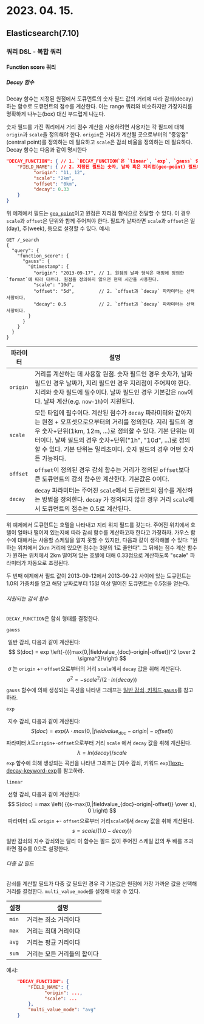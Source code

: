 # 2023. 04. 15.

## Elasticsearch(7.10)

### 쿼리 DSL - 복합 쿼리

#### Function score 쿼리

##### Decay 함수

Decay 함수는 지정된 원점에서 도큐먼트의 숫자 필드 값의 거리에 따라 감쇠(decay)하는 함수로 도큐먼트의 점수를 계산한다. 이는 range 쿼리와 비슷하지만 가장자리를 명확하게 나누는(box) 대신 부드럽게 나눈다.

숫자 필드를 가진 쿼리에서 거리 점수 계산을 사용하려면 사용자는 각 필드에 대해 `origin`과 `scale`을 정의해야 한다. `origin`은 거리가 계산될 곳으로부터의 "중앙점"(central point)를 정의하는 데 필요하고 `scale`은 감쇠 비율을 정의하는 데 필요하다. Decay 함수는 다음과 같이 명시한다

```json
"DECAY_FUNCTION": { // 1. `DECAY_FUNCTION`은 `linear`, `exp`, `gauss` 중 하나여야 한다.
    "FIELD_NAME": { // 2. 지정된 필드는 숫자, 날짜 혹은 지리점(geo-point) 필드여야 한다.
          "origin": "11, 12",
          "scale": "2km",
          "offset": "0km",
          "decay": 0.33
    }
}
```

위 예제에서 필드는 [`geo_point`][geo-point]이고 원점은 지리점 형식으로 전달할 수 있다. 이 경우 `scale`과 `offset`은 단위와 함께 주어져야 한다. 필드가 날짜라면 `scale`과 `offset`은 일(day), 주(week), 등으로 설정할 수 있다. 예시:

```http
GET /_search
{
  "query": {
    "function_score": {
      "gauss": {
        "@timestamp": {
          "origin": "2013-09-17", // 1. 원점의 날짜 형식은 매핑에 정의한 `format`에 따라 다르다. 원점을 정의하지 않으면 현재 시간을 사용한다.
          "scale": "10d",
          "offset": "5d",         // 2. `offset과 `decay` 파라미터는 선택사항이다.
          "decay": 0.5            // 2. `offset과 `decay` 파라미터는 선택사항이다.
        }
      }
    }
  }
}
```

| 파라미터 | 설명                                                         |
| -------- | ------------------------------------------------------------ |
| `origin` | 거리를 계산하는 데 사용할 원점. 숫자 필드인 경우 숫자가, 날짜 필드인 경우 날짜가, 지리 필드인 경우 지리점이 주어져야 한다. 지리와 숫자 필드에 필수이다. 날짜 필드인 경우 기본값은 `now`이다. 날짜 계산(e.g. `now-1h`)이 지원된다. |
| `scale`  | 모든 타입에 필수이다. 계산된 점수가 `decay` 파라미터와 같아지는 원점 + 오프셋으로으부터의 거리를 정의한다. 지리 필드의 경우 숫자+단위(1km, 12m, ...)로 정의할 수 있다. 기본 단위는 미터이다. 날짜 필드의 경우 숫자+단위("1h", "10d", ...)로 정의할 수 있다. 기본 단위는 밀리초이다. 숫자 필드의 경우 어떤 숫자든 가능하다. |
| `offset` | `offset`이 정의된 경우 감쇠 함수는 거리가 정의된 `offset`보다 큰 도큐먼트의 감쇠 함수만 계산한다. 기본값은 0이다. |
| `decay`  | `decay` 파라미터는 주어진 `scale`에서 도큐먼트의 점수를 계산하는 방법을 정의한다. `decay` 가 정의되지 않은 경우 거리 `scale`에서 도큐먼트의 점수는 0.5로 계산된다. |

위 예제에서 도큐먼트는 호텔을 나타내고 지리 위치 필드를 갖는다. 주어진 위치에서 호텔이 얼마나 떨어져 있는지에 따라 감쇠 함수를 계산하고자 한다고 가정하자. 가우스 함수에 대해서는 사용할 스케일을 알지 못할 수 있지만, 다음과 같이 생각해볼 수 있다: "원하는 위치에서 2km 거리에 있으면 점수는 3분의 1로 줄인다". 그 뒤에는 점수 계산 함수가 원하는 위치에서 2km 떨어져 있는 호텔에 대해 0.33점으로 계산하도록 "scale" 파라미터가 자동으로 조정된다.

두 번째 예제에서 필드 값이 2013-09-12에서 2013-09-22 사이에 있는 도큐먼트는 1.0의 가중치를 얻고 해당 날짜로부터 15일 이상 떨어진 도큐먼트는 0.5점을 얻는다.

###### 지원되는 감쇠 함수

`DECAY_FUNCTION`은 함쇠 형태를 결정한다.

`gauss`

​	일반 감쇠, 다음과 같이 계산된다:
$$
S(doc) = exp \left(-{({max(0,|fieldvalue_{doc}-origin|-offset})^2 \over 2 \sigma^2}\right)
$$
​	$\sigma$ 는 `origin` +- `offset`으로부터의 거리 `scale`에서 `decay` 값을 취해 계산된다.
$$
\sigma^2 = -scale^2 / (2 \cdot ln(decay))
$$
​	`gauss` 함수에 의해 생성되는 곡선을 나타낸 그래프는 [일반 감쇠, 키워드 `gauss`][normal-decay-keyword-gauss]를 참고하라.

`exp`

​	지수 감쇠, 다음과 같이 계산된다:
$$
S(doc)=exp(\lambda \cdot max(0, | fieldvalue_{doc}-origin|-offset))
$$
​	파라미터 $\lambda$도`origin`+-`offset`으로부터 거리 `scale` 에서 `decay` 값을 취해 계산된다.
$$
\lambda = ln(decay)/scale
$$
​	`exp` 함수에 의해 생성되는 곡선을 나타낸 그래프는 [지수 감쇠, 키워드 `exp`]][exp-decay-keyword-exp]를 참고하라.

`linear`

​	선형 감쇠, 다음과 같이 계산된다:
$$
S(doc) = max \left( {{s-max(0,|fieldvalue_{doc}-origin|-offset)} \over s}, 0 \right)
$$
​	파라미터 `s`도 `origin` +- `offset`으로부터 거리`scale`에서 `decay` 값을 취해 계산된다.
$$
s = scale/(1.0 - decay))
$$
​	일반 감쇠와 지수 감쇠와는 달리 이 함수는 필드 값이 주어진 스케일 값의 두 배를 초과하면 점수를 0으로 설정한다.

###### 다중 값 필드

감쇠를 계산할 필드가 다중 값 필드인 경우 각 기본값은 원점에 가장 가까운 값을 선택해 거리를 결정한다. `multi_value_mode`를 설정해 바꿀 수 있다.

| 설정  | 설명                        |
| ----- | --------------------------- |
| `min` | 거리는 최소 거리이다        |
| `max` | 거리는 최대 거리이다        |
| `avg` | 거리는 평균 거리이다        |
| `sum` | 거리는 모든 거리들의 합이다 |

예시:

```json
    "DECAY_FUNCTION": {
        "FIELD_NAME": {
              "origin": ...,
              "scale": ...
        },
        "multi_value_mode": "avg"
    }
```





[geo-point]: https://www.elastic.co/guide/en/elasticsearch/reference/7.10/geo-point.html
[normal-decay-keyword-gauss]: https://www.elastic.co/guide/en/elasticsearch/reference/7.10/query-dsl-function-score-query.html#gauss-decay
[exp-decay-keyword-exp]: https://www.elastic.co/guide/en/elasticsearch/reference/7.10/query-dsl-function-score-query.html#exp-decay